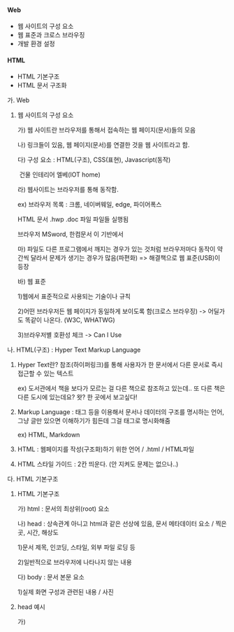 #### Web

* 웹 사이트의 구성 요소
* 웹 표준과 크로스 브라우징
* 개발 환경 설정

#### HTML

* HTML 기본구조
* HTML 문서 구조화



가. Web

1. 웹 사이트의 구성 요소

   가) 웹 사이트란 브라우저를 통해서 접속하는 웹 페이지(문서)들의 모음

   나) 링크들이 있음, 웹 페이지(문서)를 연결한 것을 웹 사이트라고 함.

   다) 구성 요소 : HTML(구조), CSS(표현), Javascript(동작)

   ​                              건물          인테리어   엘베(IOT home)

   라) 웹사이트는 브라우저를 통해 동작함.

     ex) 브라우저 목록 : 크롬, 네이버웨일, edge, 파이어폭스

   HTML 문서            .hwp .doc 파일           파일들 실행됨

    브라우저           MSword, 한컴문서          이 기반에서

   마) 파일도 다른 프로그램에서 깨지는 경우가 있는 것처럼 브라우저마다 동작이 약간씩 달라서 문제가 생기는 경우가 많음(파편화) => 해결책으로 웹 표준(USB)이 등장

   바) 웹 표준

     1)웹에서 표준적으로 사용되는 기술이나 규칙

     2)어떤 브라우저든 웹 페이지가 동일하게 보이도록 함(크로스 브라우징) -> 어딜가도 똑같이 나온다. (W3C, WHATWG)

     3)브라우저별 호환성 체크 -> Can I Use

나. HTML(구조) : Hyper Text Markup Language

1. Hyper Text란? 참조(하이퍼링크)를 통해 사용자가 한 문서에서 다른 문서로 즉시 접근할 수 있는 텍스트

     ex) 도서관에서 책을 보다가 모르는 걸 다른 책으로 참조하고 있는데.. 또 다른 책은 다른 도시에 있는데요? 왓? 한 곳에서 보고싶다!

2. Markup Language : 태그 등을 이용해서 문서나 데이터의 구조를 명시하는 언어, 그냥 글만 있으면 이해하기가 힘든데 그걸 태그로 명시화해줌

     ex) HTML, Markdown

3. HTML : 웹페이지를 작성(구조화)하기 위한 언어 / .html / HTML파일

4. HTML 스타일 가이드 : 2칸 띄운다. (안 지켜도 문제는 없으나..)

다. HTML 기본구조

1. HTML 기본구조

   가) html : 문서의 최상위(root) 요소

   나) head : 상속관계 아니고 html과 같은 선상에 있음, 문서 메타데이터 요소 / 찍은 곳, 시간, 해상도

     1)문서 제목, 인코딩, 스타일, 외부 파일 로딩 등

     2)일반적으로 브라우저에 나타나지 않는 내용

   다) body : 문서 본문 요소

     1)실제 화면 구성과 관련된 내용 / 사진

2. head 예시

   가) <title> : 제목, 브라우저 상단 타이틀, 브라우저 탭에 있는 이름

   나) <meta> : 문서 레벨 메타데이터 요소

   다) <link> : 외부 리소스 연결 요소 (CSS 파일, favicon 등)

   라) <script> : 스크립트 요소 (JavaScript 파일/코드)

   마) <style> : CSS 직접 작성

     cf) head 예시 : Open Graph Protocol (유튜브 썸네일)

      * 메타 데이터를 표현하는 새로운 규약
        * HTML 문서의 메타 데이터를 통해 문서의 정보 전달
        * 메타정보에 해당하는 제목, 설명 등을 쓸 수 있도록 정의

3. HTML 요소 : 태그  + 내용

   가) HTML : 태그를 이용해서 구조를 만들고 브라우저로 실행하는 문서를 의미

   ```html
   <h1>contents</h1>
   시작태그/내용/종료태그
   ```

   나) 내용이 없는 태그들도 존재(닫는 태그가 없음) : br, hr, img, input, link, meta

   다) 요소는 중첩될 수 있음(태그 안에 또 다른 태그가 있을 수도)

     ex) html > head 잘못해서 오타나거나 하나 안 쓸 수도 있지만 오류는 안 남, 깨질 뿐

     ex) a 태그 안에 img 태그 넣을 수 있음. 이미지 누르면 다른 곳으로 넘어가는 것처럼

   라) 개발자 도구(ctrl + shift + i / 우클릭 -> 검사 -> 왼쪽 맨 위)를 통해 요소 선택하여 HTML 구조 탐색 가능 

4. 속성(태그 안에 존재) : 태그 안에 디테일한 정보를 주기 위해 존재

   ```html
   <a href="https://google.com"></a> => 하이퍼링크(HTML이 만들어진 이유!)
      속성명=속성값(이름과 값이 쌍으로 존재)
      공백 안 됨, 쌍따옴표 사용
   ```

   가) 요소는 속성을 가질 수 있으며, 경로나 크기와 같은 추가적인 정보를 제공

   나) 태그와 상관없이 사용 가능한 속성(HTML Global Attribute)들도 있음

     1)모든 HTML 요소가 공통으로 사용할 수 있는 대표적인 속성(몇몇 요소에는 아무 효과가 없을 수 있음)

     2)id : 문서 전체에서 유일한 고유 식별자 지정

     3)class : 공백으로 구분된 해당 요소의 클래스의 목록(CSS, JS에서 요소를 선택하거나 접근)

     4)data-* : 페이지에 개인 사용자 정의 데이터를 저장하기 위해 사용 / 좋아요! 만들 때 씀

     5)style : inline 스타일

     6)title : 요소에 대한 추가 정보 지정

     7)tabindex : 요소의 탭 순서 / 네이버에서 tab 눌렀을 때 순서가 어떻게 갈지

   ```html
   코드 예시
   head
   body
   주석(ctrl + /) <!-- 주석 -->
   ```

5. 시맨틱 태그 : 의미 있다. 의미를 담아서 씀.(외워야 함!)

   가) HTML 태그가 특정 목적, 역할 및 의미적 가치를 가지는 것

     ex) h1태그는 '이 페이지에서 최상위 제목'인 텍스트를 감싸는 역할을 나타냄

   나) Non semantic 요소로는 div, span 등이 있으며 a, form, table, footer, article, nav, aside 태그들도 시맨틱 태그로 볼 수 있음

   다) 대표적인 시맨틱 태그 목록

     1)header : 문서 전체나 섹션의 헤더(머리말 부분)

     2)nav : 내비게이션

     3)aside : 사이드에 위치한 공간, 메인 콘텐츠와 관련성이 적은 콘텐츠

     4)section : 문서의 일반적인 구분, 컨텐츠의 그룹을 표현

     5)article : 문서, 페이지, 사이트 안에서 독립적으로 구분되는 영역

     6)footer : 문서 전체나 섹션의 푸터(마지막 부분)

   라) 시맨틱 태그 안 쓰면 : 무슨의미? / 시맨틱 태그 쓰면 : 아 header 안에 nav가 있군, 의미 쉽게 파악 

   마)시맨틱 태그 사용 이유 

     1)개발자 및 사용자 뿐만 아니라 검색엔진 등에 의미 있는 정보의 그룹을 태그로 표현

     2)단순히 구역을 나누는 것 뿐만 아니라 '의미'를 가지는 태그들을 활용하기 위한 노력

     3)요소의 의미가 명확해지기 때문에 코드의 가독성을 높이고 유지보수를 쉽게 함

     4)검색 엔진 최적화(SEO)를 위해서 메타태그, 시맨틱 태그 등을 통한 마크업을 효과적으로 활용 해야함

6. 렌더링(Rendering) : 텍스트로 작성된 코드가 어떻게 웹 사이트가 되는 걸까? 렌더링!(웹사이트 코드를 사용자가 보게 되는 웹 사이트로 바꾸는 과정!)

   가) DOM(Document Object Model) 트리

     1)텍스트 파일인 HTML 문서를 브라우저에서 렌더링 하기 위한 구조

      * HTML 문서에 대한 모델을 구성함

      * HTML 문서 내의 각 요소에 접근 / 수정에 필요한 프로퍼티와 메서드를 제공함

        ```html
        <body>
            <h1>웹문서</h1>     1번 박스
            <ul>               2번 박스
                <li>HTML</li>
                <li>CSS</li>
            </ul>
        </body>
        ```

라. HTML 문서 구조화

1. 인라인 / 블록 요소

   가) HTML 요소는 크게 인라인 / 블록 요소로 나눔

   나) 인라인 요소는 글자처럼 취급

   다) 블록 요소는 한 줄 모두 사용

   ```html
   <a></a> : href 속성을 활용하여 다른 URL로 연결하는 하이퍼링크 생성
   <b></b> : 굵은 글씨 요소, 중요하게 강조하고자 하는 요소
   <strong></strong> : strong은 마크업문서만 봐도 강조하는구나 라는 것을 알 수 있음. 문서를 구조화시키는데 좋은 역할!
   <i></i> : 기울임 글씨 요소, 중요하게 강조하고자 하는 요소
   <em></em>
   <br> : 텍스트 내에 줄 바꿈 생성 (엔터 아님)
   <img> : src 속성을 활용하여 이미지 표현
   <span></span> : 의미 없는 인라인 컨테이너, 무언가를 담을 때, 투명한 쇼핑백같은 존재
   <p></p> : 하나의 문단(paragraph)
   <hr> : 문장 레벨 요소에서의 주제의 분리를 의미하며 수평선으로 표현됨(A Horizontal Rule)
   <ol></ol> : 순서가 있는 리스트
   <ul></ul> : 순서가 없는 리스트
   <pre></pre> : HTML에 작성한 내용을 그대로 표현, 보통 고정폭 글꼴이 사용되고 공백문자를 유지
   <blockquote></blockquote> : 텍스트가 긴 인용문, 주로 들여쓰기를 한 것으로 표현됨
   <div></div> : 의미 없는 블록 레벨 컨테이너
   ```

   ```html
   ! + tap : 기본 탬플릿 불러와짐
   ```

2. form

   가) <form>은 정보(데이터)를 서버에 제출하기 위해 사용하는 태그, 사용자로부터 데이터를 입력받기 위해 쓰임, 로그인할 때 id, pw 입력할 때 사용(id, pw를 서버에 전송), 사용자가 브라우저를 통해서 서버 컴퓨터에다가 데이터를 전송하는게 form문(장고가서 배움)

   나) <form> 기본 속성

     1)action : form을 처리할 서버의 URL(데이터를 보낼 곳, 예를 들어 네이버나 구글)

     2)method : form을 제출할 때 사용할 HTTP 메서드, 데이터를 전송하기 위한 방법(GET 혹은 POST)

     3)enctype : method가 post인 경우 데이터 유형(암호화?, 파일 전송을 위해 써야한다. 텍스트 보낼 때는 기본값)

   ​    ex) 구글에 파이썬 쳐보고 주소 확인해보면 ?q=파이썬 (get 방식)

3. input

   가) 다양한 타입을 가지는 입력 데이터 유형과 위젯이 제공됨, form(종이) 안에 input(내용) 넣어서 데이터를 받는다

   나) <input> 대표적인 속성

     1)name : form control에 적용되는 이름(이름/값 페어로 전송됨)

     2)value : form control에 적용되는 값(이름/값 페어로 전송됨)

     3)required, disabled 등

     ```html
     <input type="text" name="q"> HTML 검색하고 주소 확인하면 ?q=HTML
     ```

4. input label : 이름을 쓰는 형식, input 태그에 대한 상세한 설명, input은 컨텐츠가 없기 때문에

   가) <input>에 id 속성을, <label>에는 for 속성을 활용하여 상호 연관을 시킴

   ```html
   <label for=”agreement”></label>
   <input id=”agreement”> id는 태그의 스페셜한 별명이라고 보면 됨
   ```

   나) 아이디 _______________

   ​       Label   input

   ​        for        id

   ```html
   아이디 label 아이디를 눌러도 input에 입력가능하게끔..
   줄바꾸기 위해 div
   disabled 입력 안되게 함
   type="checkbox"
   ```

5. input 유형 - 일반

   가) text : 일반 텍스트 입력

   나) password : 입력 시 값이 보이지 않고 문자를 특수기호(*)로 표현

   다) email : 이메일 형식이 아닌 경우 form 제출 불가

   라) number : min, max, step 속성을 활용하여 숫자 범위 설정 가능

   마) file : accept 속성을 활용하여 파일 타입 지정 가능

6. input 유형 - 항목 중 선택

   가) 일반적으로 label 태그와 함께 사용하여 선택 항목을 작성함

   나) 동일 항목에 대하여는 name을 지정하고 선택된 항목에 대한 value를 지정해야 함

     1)checkbox : 다중 선택, for와 id 연결

     2)radio : 단일 선택

7. input 유형 - 기타

   가) 다양한 종류의 input을 위한 picker를 제공

     1)color : color picker

     2)date : date picker

   나) hidden input을 활용하여 사용자 입력을 받지 않고 서버에 전송되어야 하는 값을 설정

     1)hidden : 사용자에게 보이지 않는 input

8. 마크업 실습

   가) header

   ```html
   <!--a 태그 안에 img 태그-->
   <header>
       <a href="<!--연결한 URL 주소-->">
           <img src="<!--이미지 주소-->" alt="<!--이미지 깨졌을 때 대체-->">
       </a>
   </header>
   ```

   나) section

   ```html
   <section>
       <form action="#">
   		<div>
           	<label for="name">이름을 기재해주세요.</label><br>
   			<input type="text" id="name" name="name" autofocus>
   			<!--for와 id 연결-->
       	</div>
           <div>
           	<label for="region">지역을 선택해주세요.</label><br>
               <select name="region" id="region" required>
                   <option value="">선택</option>
                   <option value="서울">서울</option>
                   <option value="대전">대전</option>
                   <option value="광주">광주</option>
                   <option value="강원" disabled>강원</option>
               </select>
           </div>
   		<!--required는 필수, option 선택할 수 있게-->
   		<div>
               <p>체온을 선택해주세요.</p>
               <input type="radio" ... checked> <!--기본 check되어 있음-->
           </div>
   	<input type="submit" value="제출">
       </form>
   </section>
   ```

   다) footer

   ```html
   <footer>
       맨 아래입니다.
   </footer>
   ```

   